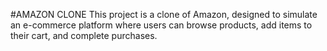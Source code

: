 #AMAZON CLONE
This project is a clone of Amazon, designed to simulate an e-commerce platform where users can browse products, add items to their cart, and complete purchases.
